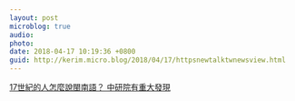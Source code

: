 ```yaml
---
layout: post
microblog: true
audio: 
photo: 
date: 2018-04-17 10:19:36 +0800
guid: http://kerim.micro.blog/2018/04/17/httpsnewtalktwnewsview.html
---
```

[17世紀的人怎麼說閩南語？ 中研院有重大發現](https://newtalk.tw/news/view/2017-04-13/84540)
